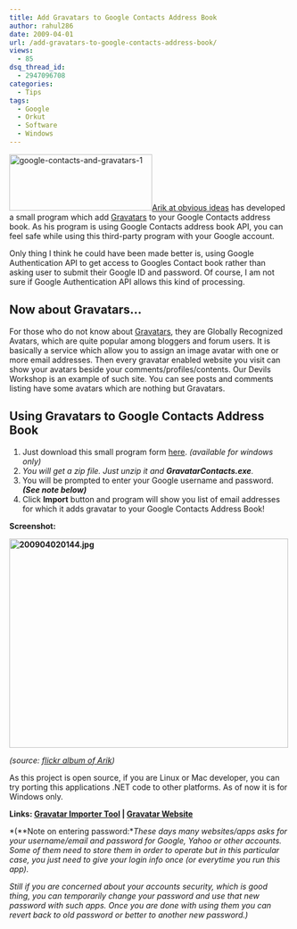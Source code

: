 ```yaml
---
title: Add Gravatars to Google Contacts Address Book
author: rahul286
date: 2009-04-01
url: /add-gravatars-to-google-contacts-address-book/
views:
  - 85
dsq_thread_id:
  - 2947096708
categories:
  - Tips
tags:
  - Google
  - Orkut
  - Software
  - Windows
---
```

<img class="alignright size-full wp-image-5445" title="google-contacts-and-gravatars-1" src="http://cdn.devilsworkshop.org/files/2009/04/google-contacts-and-gravatars-1.png" alt="google-contacts-and-gravatars-1" width="256" height="101" /><a href="http://www.arikfr.com/blog/" onclick="_gaq.push(['_trackEvent', 'outbound-article', 'http://www.arikfr.com/blog/', 'Arik at obvious ideas']);" >Arik at obvious ideas</a> has developed a small program which add <a href="http://gravatar.com/" onclick="_gaq.push(['_trackEvent', 'outbound-article', 'http://gravatar.com/', 'Gravatars']);" >Gravatars</a> to your Google Contacts address book. As his program is using Google Contacts address book API, you can feel safe while using this third-party program with your Google account.

Only thing I think he could have been made better is, using Google Authentication API to get access to Googles Contact book rather than asking user to submit their Google ID and password. Of course, I am not sure if Google Authentication API allows this kind of processing.

## Now about Gravatars&#8230;

For those who do not know about <a href="http://gravatar.com/" onclick="_gaq.push(['_trackEvent', 'outbound-article', 'http://gravatar.com/', 'Gravatars']);" >Gravatars</a>, they are Globally Recognized Avatars, which are quite popular among bloggers and forum users. It is basically a service which allow you to assign an image avatar with one or more email addresses. Then every gravatar enabled website you visit can show your avatars beside your comments/profiles/contents. Our Devils Workshop is an example of such site. You can see posts and comments listing have some avatars which are nothing but Gravatars.

## Using Gravatars to Google Contacts Address Book

  1. Just download this small program form <a href="http://code.google.com/p/gravatar-importer/downloads/list" onclick="_gaq.push(['_trackEvent', 'outbound-article', 'http://code.google.com/p/gravatar-importer/downloads/list', 'here']);" >here</a>. *(available for windows only)*
  2. *You will get a zip file. Just unzip it and **GravatarContacts.exe**.*
  3. You will be prompted to enter your Google username and password. ***(See note below)***
  4. Click **Import** button and program will show you list of email addresses for which it adds gravatar to your Google Contacts Address Book!

**Screenshot:**

**<img src="http://cdn.devilsworkshop.org/files/2009/04/200904020144.jpg" alt="200904020144.jpg" width="500" height="375" />**

*(source: <a href="http://www.flickr.com/photos/arikfr/2933928932/" onclick="_gaq.push(['_trackEvent', 'outbound-article', 'http://www.flickr.com/photos/arikfr/2933928932/', 'flickr album of Arik']);" >flickr album of Arik</a>)*

As this project is open source, if you are Linux or Mac developer, you can try porting this applications .NET code to other platforms. As of now it is for Windows only.

**Links: <a href="http://code.google.com/p/gravatar-importer/" onclick="_gaq.push(['_trackEvent', 'outbound-article', 'http://code.google.com/p/gravatar-importer/', 'Gravatar Importer Tool']);" >Gravatar Importer Tool</a> | <a href="http://gravatar.com/" onclick="_gaq.push(['_trackEvent', 'outbound-article', 'http://gravatar.com/', 'Gravatar Website\n']);" >Gravatar Website<br /> </a>**

*(**Note on entering password:**These days many websites/apps asks for your username/email and password for Google, Yahoo or other accounts. Some of them need to store them in order to operate but in this particular case, you just need to give your login info once (or everytime you run this app).*

*Still if you are concerned about your accounts security, which is good thing, you can temporarily change your password and use that new password with such apps. Once you are done with using them you can revert back to old password or better to another new password.)*
